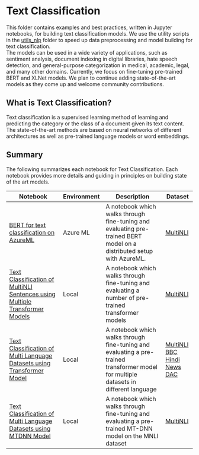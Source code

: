# Text Classification
This folder contains examples and best practices, written in Jupyter notebooks, for building text classification models. We use the
utility scripts in the [utils_nlp](../../utils_nlp) folder to speed up data preprocessing and model building for text classification.  
The models can be used in a wide variety of applications, such as
sentiment analysis, document indexing in digital libraries, hate speech detection, and general-purpose categorization in medical, academic, legal, and many other domains. 
Currently, we focus on fine-tuning pre-trained BERT and XLNet models. We plan to continue adding state-of-the-art models as they come up and welcome community
contributions.

## What is Text Classification?
Text classification is a supervised learning method of learning and predicting the category or the
class of a document given its text content. The state-of-the-art methods are based on neural
networks of different architectures as well as pre-trained language models or word embeddings.


## Summary

The following summarizes each notebook for Text Classification. Each notebook provides more details and guiding in principles on building state of the art models.

|Notebook|Environment|Description|Dataset|
|---|---|---|---|
|[BERT for text classification on AzureML](tc_bert_azureml.ipynb) |Azure ML|A notebook which walks through fine-tuning and evaluating pre-trained BERT model on a distributed setup with AzureML. |[MultiNLI](https://www.nyu.edu/projects/bowman/multinli/)|
|[Text Classification of MultiNLI Sentences using Multiple Transformer Models](tc_mnli_transformers.ipynb)|Local| A notebook which walks through fine-tuning and evaluating a number of pre-trained transformer models|[MultiNLI](https://www.nyu.edu/projects/bowman/multinli/)|
|[Text Classification of Multi Language Datasets using Transformer Model](tc_multi_languages_transformers.ipynb)|Local|A notebook which walks through fine-tuning and evaluating a pre-trained transformer model for multiple datasets in different language|[MultiNLI](https://www.nyu.edu/projects/bowman/multinli/) <br> [BBC Hindi News](https://github.com/NirantK/hindi2vec/releases/tag/bbc-hindi-v0.1) <br> [DAC](https://data.mendeley.com/datasets/v524p5dhpj/2)|  
|[Text Classification of Multi Language Datasets using MTDNN Model](tc_mnli_mtdnn.ipynb)|Local|A notebook which walks through fine-tuning and evaluating a pre-trained MT-DNN model on the MNLI dataset |[MultiNLI](https://www.nyu.edu/projects/bowman/multinli/) 
